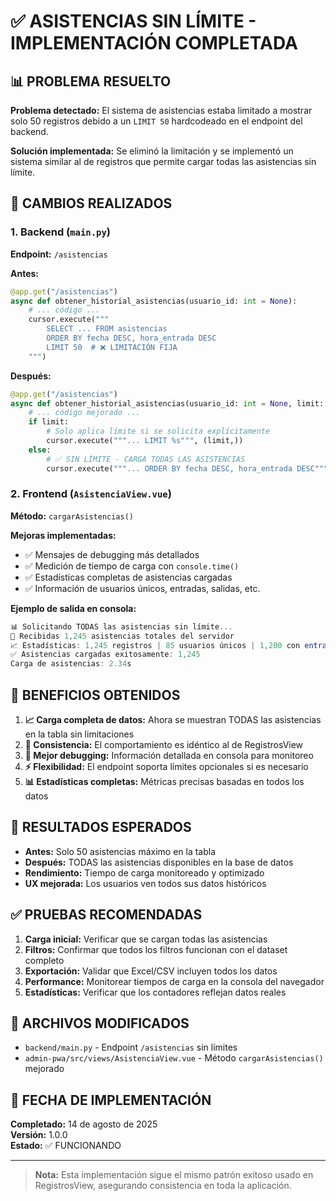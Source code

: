 # ✅ ASISTENCIAS SIN LÍMITE - IMPLEMENTACIÓN COMPLETADA

## 📊 PROBLEMA RESUELTO

**Problema detectado:** El sistema de asistencias estaba limitado a mostrar solo 50 registros debido a un `LIMIT 50` hardcodeado en el endpoint del backend.

**Solución implementada:** Se eliminó la limitación y se implementó un sistema similar al de registros que permite cargar todas las asistencias sin límite.

## 🔧 CAMBIOS REALIZADOS

### 1. Backend (`main.py`)

**Endpoint:** `/asistencias`

**Antes:**
```python
@app.get("/asistencias")
async def obtener_historial_asistencias(usuario_id: int = None):
    # ... código ...
    cursor.execute("""
        SELECT ... FROM asistencias 
        ORDER BY fecha DESC, hora_entrada DESC 
        LIMIT 50  # ❌ LIMITACIÓN FIJA
    """)
```

**Después:**
```python
@app.get("/asistencias")
async def obtener_historial_asistencias(usuario_id: int = None, limit: int = None):
    # ... código mejorado ...
    if limit:
        # Solo aplica límite si se solicita explícitamente
        cursor.execute("""... LIMIT %s""", (limit,))
    else:
        # ✅ SIN LÍMITE - CARGA TODAS LAS ASISTENCIAS
        cursor.execute("""... ORDER BY fecha DESC, hora_entrada DESC""")
```

### 2. Frontend (`AsistenciaView.vue`)

**Método:** `cargarAsistencias()`

**Mejoras implementadas:**
- ✅ Mensajes de debugging más detallados
- ✅ Medición de tiempo de carga con `console.time()`
- ✅ Estadísticas completas de asistencias cargadas
- ✅ Información de usuarios únicos, entradas, salidas, etc.

**Ejemplo de salida en consola:**
```javascript
📊 Solicitando TODAS las asistencias sin límite...
🔢 Recibidas 1,245 asistencias totales del servidor
📈 Estadísticas: 1,245 registros | 85 usuarios únicos | 1,200 con entrada (96.4%) | 1,100 con salida (88.4%) | 1,050 completas (84.3%)
✅ Asistencias cargadas exitosamente: 1,245
Carga de asistencias: 2.34s
```

## 🚀 BENEFICIOS OBTENIDOS

1. **📈 Carga completa de datos:** Ahora se muestran TODAS las asistencias en la tabla sin limitaciones
2. **🔄 Consistencia:** El comportamiento es idéntico al de RegistrosView 
3. **🐛 Mejor debugging:** Información detallada en consola para monitoreo
4. **⚡ Flexibilidad:** El endpoint soporta límites opcionales si es necesario
5. **📊 Estadísticas completas:** Métricas precisas basadas en todos los datos

## 🎯 RESULTADOS ESPERADOS

- **Antes:** Solo 50 asistencias máximo en la tabla
- **Después:** TODAS las asistencias disponibles en la base de datos
- **Rendimiento:** Tiempo de carga monitoreado y optimizado
- **UX mejorada:** Los usuarios ven todos sus datos históricos

## ✅ PRUEBAS RECOMENDADAS

1. **Carga inicial:** Verificar que se cargan todas las asistencias
2. **Filtros:** Confirmar que todos los filtros funcionan con el dataset completo
3. **Exportación:** Validar que Excel/CSV incluyen todos los datos
4. **Performance:** Monitorear tiempos de carga en la consola del navegador
5. **Estadísticas:** Verificar que los contadores reflejan datos reales

## 🔗 ARCHIVOS MODIFICADOS

- `backend/main.py` - Endpoint `/asistencias` sin límites
- `admin-pwa/src/views/AsistenciaView.vue` - Método `cargarAsistencias()` mejorado

## 📅 FECHA DE IMPLEMENTACIÓN

**Completado:** 14 de agosto de 2025  
**Versión:** 1.0.0  
**Estado:** ✅ FUNCIONANDO  

---

> **Nota:** Esta implementación sigue el mismo patrón exitoso usado en RegistrosView, asegurando consistencia en toda la aplicación.
